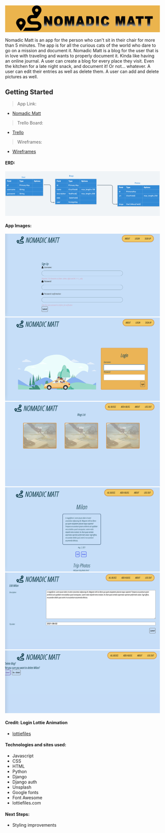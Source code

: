 ![](images/../static/images/nmBanner.jpg)

Nomadic Matt is an app for the person who can't sit in their chair for more than 5 minutes. The app is for all the curious cats of the world who dare to go on a mission and document it. 
Nomadic Matt is a blog for the user that is in love with traveling and wants to properly document it. Kinda like having an online journal. A user can create a blog for every place they visit. Even the kitchen for a late night snack, and document it! Or not... whatever. A user can edit their entries as well as delete them. A user can add and delete pictures as well. 

## Getting Started

>App Link:
- [Nomadic Matt](https://sjstravelblog.herokuapp.com/)

>Trello Board:
- [Trello](https://trello.com/b/DzsIG06x/sjtravels)

>Wireframes:
- [Wireframes](https://whimsical.com/sjtravels-wireframe-erd-Ecthbv1uKrsMkZuG1CTQpe)

#### ERD:
![](images/../static/images/erd.png)

#### App Images:
![](images/../static/images/Signup.png)
![](images/../static/images/Login-page.png)
![](images/../static/images/index.png)
![](images/../static/images/detail.png)
![](images/../static/images/Edit.png)
![](images/../static/images/Delete.png)


#### Credit: Login Lottie Animation
- [lottiefiles](https://lottiefiles.com/46541-nature-visite-travel)
  

#### Technologies and sites used:
- Javascript
- CSS
- HTML
- Python
- Django
- Django auth
- Unsplash
- Google fonts
- Font Awesome
- lottiefiles.com

#### Next Steps:
- Styling improvements

